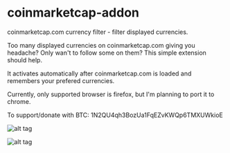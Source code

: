 coinmarketcap-addon
===================

coinmarketcap.com currency filter - filter displayed currencies.

Too many displayed currencies on coinmarketcap.com giving you headache? Only wan't to follow some on them? This simple extension should help.

It activates automatically after coinmarketcap.com is loaded and remembers your prefered currencies.

Currently, only supported browser is firefox, but I'm planning to port it to chrome.  

To support/donate with BTC: 1N2QU4qh3BozUa1FqEZvKWQp6TMXUWkioE

![alt tag](https://raw.github.com/piotrpluta/coinmarketcap-addon/master/readme-images/all_shown.png)

![alt tag](https://raw.github.com/piotrpluta/coinmarketcap-addon/master/readme-images/selected_shown.png)


